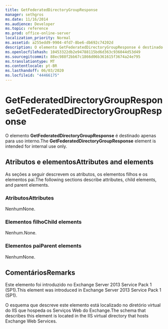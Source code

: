 ```yaml
---
title: GetFederatedDirectoryGroupResponse
manager: sethgros
ms.date: 11/16/2014
ms.audience: Developer
ms.topic: reference
ms.prod: office-online-server
localization_priority: Normal
ms.assetid: a255edd9-9904-4fd7-8be6-db692c74202d
description: O elemento GetFederatedDirectoryGroupResponse é destinado apenas para uso interno.
ms.openlocfilehash: 10453322db2e94788115bd6d363c936044d53d49
ms.sourcegitcommit: 88ec988f2bb67c1866d06b361615f3674a24e795
ms.translationtype: MT
ms.contentlocale: pt-BR
ms.lasthandoff: 06/03/2020
ms.locfileid: "44466175"
---
```

# <a name="getfederateddirectorygroupresponse"></a><span data-ttu-id="32298-103">GetFederatedDirectoryGroupResponse</span><span class="sxs-lookup"><span data-stu-id="32298-103">GetFederatedDirectoryGroupResponse</span></span>

<span data-ttu-id="32298-104">O elemento **GetFederatedDirectoryGroupResponse** é destinado apenas para uso interno.</span><span class="sxs-lookup"><span data-stu-id="32298-104">The **GetFederatedDirectoryGroupResponse** element is intended for internal use only.</span></span> 

## <a name="attributes-and-elements"></a><span data-ttu-id="32298-105">Atributos e elementos</span><span class="sxs-lookup"><span data-stu-id="32298-105">Attributes and elements</span></span>

<span data-ttu-id="32298-106">As seções a seguir descrevem os atributos, os elementos filhos e os elementos pai.</span><span class="sxs-lookup"><span data-stu-id="32298-106">The following sections describe attributes, child elements, and parent elements.</span></span>
  
### <a name="attributes"></a><span data-ttu-id="32298-107">Atributos</span><span class="sxs-lookup"><span data-stu-id="32298-107">Attributes</span></span>

<span data-ttu-id="32298-108">Nenhum</span><span class="sxs-lookup"><span data-stu-id="32298-108">None.</span></span>
  
### <a name="child-elements"></a><span data-ttu-id="32298-109">Elementos filho</span><span class="sxs-lookup"><span data-stu-id="32298-109">Child elements</span></span>

<span data-ttu-id="32298-110">Nenhum.</span><span class="sxs-lookup"><span data-stu-id="32298-110">None.</span></span>
  
### <a name="parent-elements"></a><span data-ttu-id="32298-111">Elementos pai</span><span class="sxs-lookup"><span data-stu-id="32298-111">Parent elements</span></span>

<span data-ttu-id="32298-112">Nenhum</span><span class="sxs-lookup"><span data-stu-id="32298-112">None.</span></span>
  
## <a name="remarks"></a><span data-ttu-id="32298-113">Comentários</span><span class="sxs-lookup"><span data-stu-id="32298-113">Remarks</span></span>

<span data-ttu-id="32298-114">Este elemento foi introduzido no Exchange Server 2013 Service Pack 1 (SP1).</span><span class="sxs-lookup"><span data-stu-id="32298-114">This element was introduced in Exchange Server 2013 Service Pack 1 (SP1).</span></span>
  
<span data-ttu-id="32298-115">O esquema que descreve este elemento está localizado no diretório virtual do IIS que hospeda os Serviços Web do Exchange.</span><span class="sxs-lookup"><span data-stu-id="32298-115">The schema that describes this element is located in the IIS virtual directory that hosts Exchange Web Services.</span></span>
  

